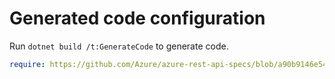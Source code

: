 # Generated code configuration

Run `dotnet build /t:GenerateCode` to generate code.

``` yaml
require: https://github.com/Azure/azure-rest-api-specs/blob/a90b9146e543d3eec11381bd52d3b6ff271b1b78/specification/schemaregistry/data-plane/readme.md
```
